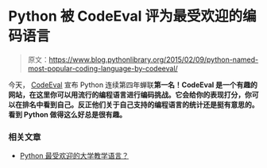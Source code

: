 # Python 被 CodeEval 评为最受欢迎的编码语言

> 原文：<https://www.blog.pythonlibrary.org/2015/02/09/python-named-most-popular-coding-language-by-codeeval/>

今天， [CodeEval](http://blog.codeeval.com/codeevalblog/2015#py=) 宣布 Python 连续第四年蝉联**第一名！CodeEval 是一个有趣的网站，在这里你可以用流行的编程语言进行编码挑战。它会给你的表现打分，你可以在排名中看到自己。反正他们关于自己支持的编程语言的统计还是挺有意思的。看到 Python 做得这么好总是很有趣。**

### 相关文章

*   [Python 最受欢迎的大学教学语言？](https://www.blog.pythonlibrary.org/2014/07/08/python-most-popular-university-teaching-language/)